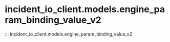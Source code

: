 # incident_io_client.models.engine_param_binding_value_v2

::: incident_io_client.models.engine_param_binding_value_v2
